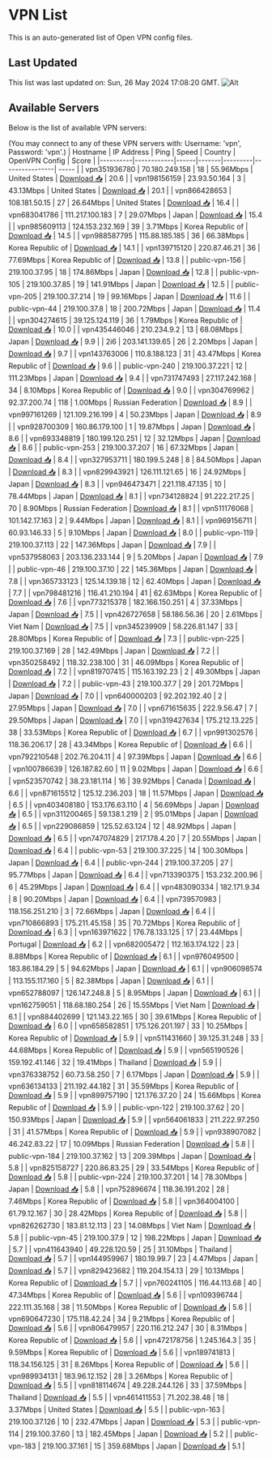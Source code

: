 # VPN List

This is an auto-generated list of Open VPN config files.

## Last Updated

This list was last updated on: Sun, 26 May 2024 17:08:20 GMT.
![Alt](https://repobeats.axiom.co/api/embed/186b98318ef1479477931607c1ad7d823f12451f.svg "Repobeats analytics image")

## Available Servers

Below is the list of available VPN servers:

(You may connect to any of these VPN servers with: Username: 'vpn', Password: 'vpn'.)
| Hostname | IP Address | Ping | Speed | Country | OpenVPN Config | Score |
|----------|------------|------|-------|---------|----------------| ----- |
| vpn351936780 | 70.180.249.158 | 18 | 55.96Mbps | United States | [Download 📥](./configs/server_0_US.ovpn) | 20.6 |
| vpn198156159 | 23.93.50.164 | 3 | 43.13Mbps | United States | [Download 📥](./configs/server_1_US.ovpn) | 20.1 |
| vpn866428653 | 108.181.50.15 | 27 | 26.64Mbps | United States | [Download 📥](./configs/server_2_US.ovpn) | 16.4 |
| vpn683041786 | 111.217.100.183 | 7 | 29.07Mbps | Japan | [Download 📥](./configs/server_3_JP.ovpn) | 15.4 |
| vpn985609113 | 124.153.232.169 | 39 | 3.71Mbps | Korea Republic of | [Download 📥](./configs/server_4_KR.ovpn) | 14.5 |
| vpn988587795 | 115.88.185.185 | 36 | 66.38Mbps | Korea Republic of | [Download 📥](./configs/server_5_KR.ovpn) | 14.1 |
| vpn139715120 | 220.87.46.21 | 36 | 77.69Mbps | Korea Republic of | [Download 📥](./configs/server_6_KR.ovpn) | 13.8 |
| public-vpn-156 | 219.100.37.95 | 18 | 174.86Mbps | Japan | [Download 📥](./configs/server_7_JP.ovpn) | 12.8 |
| public-vpn-105 | 219.100.37.85 | 19 | 141.91Mbps | Japan | [Download 📥](./configs/server_8_JP.ovpn) | 12.5 |
| public-vpn-205 | 219.100.37.214 | 19 | 99.16Mbps | Japan | [Download 📥](./configs/server_9_JP.ovpn) | 11.6 |
| public-vpn-44 | 219.100.37.8 | 18 | 200.72Mbps | Japan | [Download 📥](./configs/server_10_JP.ovpn) | 11.4 |
| vpn304274615 | 39.125.124.119 | 36 | 1.79Mbps | Korea Republic of | [Download 📥](./configs/server_11_KR.ovpn) | 10.0 |
| vpn435446046 | 210.234.9.2 | 13 | 68.08Mbps | Japan | [Download 📥](./configs/server_12_JP.ovpn) | 9.9 |
| 2i6 | 203.141.139.65 | 26 | 2.20Mbps | Japan | [Download 📥](./configs/server_13_JP.ovpn) | 9.7 |
| vpn143763006 | 110.8.188.123 | 31 | 43.47Mbps | Korea Republic of | [Download 📥](./configs/server_14_KR.ovpn) | 9.6 |
| public-vpn-240 | 219.100.37.221 | 12 | 111.23Mbps | Japan | [Download 📥](./configs/server_15_JP.ovpn) | 9.4 |
| vpn731747493 | 27.117.242.168 | 34 | 8.10Mbps | Korea Republic of | [Download 📥](./configs/server_16_KR.ovpn) | 9.0 |
| vpn304769962 | 92.37.200.74 | 118 | 1.00Mbps | Russian Federation | [Download 📥](./configs/server_17_RU.ovpn) | 8.9 |
| vpn997161269 | 121.109.216.199 | 4 | 50.23Mbps | Japan | [Download 📥](./configs/server_18_JP.ovpn) | 8.9 |
| vpn928700309 | 160.86.179.100 | 1 | 19.87Mbps | Japan | [Download 📥](./configs/server_19_JP.ovpn) | 8.6 |
| vpn693348819 | 180.199.120.251 | 12 | 32.12Mbps | Japan | [Download 📥](./configs/server_20_JP.ovpn) | 8.6 |
| public-vpn-253 | 219.100.37.207 | 16 | 67.32Mbps | Japan | [Download 📥](./configs/server_21_JP.ovpn) | 8.4 |
| vpn327953711 | 180.199.5.248 | 8 | 84.50Mbps | Japan | [Download 📥](./configs/server_22_JP.ovpn) | 8.3 |
| vpn829943921 | 126.111.121.65 | 16 | 24.92Mbps | Japan | [Download 📥](./configs/server_23_JP.ovpn) | 8.3 |
| vpn946473471 | 221.118.47.135 | 10 | 78.44Mbps | Japan | [Download 📥](./configs/server_24_JP.ovpn) | 8.1 |
| vpn734128824 | 91.222.217.25 | 70 | 8.90Mbps | Russian Federation | [Download 📥](./configs/server_25_RU.ovpn) | 8.1 |
| vpn511176068 | 101.142.17.163 | 2 | 9.44Mbps | Japan | [Download 📥](./configs/server_26_JP.ovpn) | 8.1 |
| vpn969156711 | 60.93.146.33 | 5 | 9.10Mbps | Japan | [Download 📥](./configs/server_27_JP.ovpn) | 8.0 |
| public-vpn-119 | 219.100.37.113 | 22 | 147.36Mbps | Japan | [Download 📥](./configs/server_28_JP.ovpn) | 7.9 |
| vpn537958063 | 203.136.233.144 | 9 | 5.20Mbps | Japan | [Download 📥](./configs/server_29_JP.ovpn) | 7.9 |
| public-vpn-46 | 219.100.37.10 | 22 | 145.36Mbps | Japan | [Download 📥](./configs/server_30_JP.ovpn) | 7.8 |
| vpn365733123 | 125.14.139.18 | 12 | 62.40Mbps | Japan | [Download 📥](./configs/server_31_JP.ovpn) | 7.7 |
| vpn798481216 | 116.41.210.194 | 41 | 62.63Mbps | Korea Republic of | [Download 📥](./configs/server_32_KR.ovpn) | 7.6 |
| vpn773215378 | 182.166.150.251 | 4 | 37.33Mbps | Japan | [Download 📥](./configs/server_33_JP.ovpn) | 7.5 |
| vpn426727658 | 58.186.56.36 | 20 | 2.61Mbps | Viet Nam | [Download 📥](./configs/server_34_VN.ovpn) | 7.5 |
| vpn345239909 | 58.226.81.147 | 33 | 28.80Mbps | Korea Republic of | [Download 📥](./configs/server_35_KR.ovpn) | 7.3 |
| public-vpn-225 | 219.100.37.169 | 28 | 142.49Mbps | Japan | [Download 📥](./configs/server_36_JP.ovpn) | 7.2 |
| vpn350258492 | 118.32.238.100 | 31 | 46.09Mbps | Korea Republic of | [Download 📥](./configs/server_37_KR.ovpn) | 7.2 |
| vpn819707415 | 115.163.192.23 | 2 | 49.30Mbps | Japan | [Download 📥](./configs/server_38_JP.ovpn) | 7.2 |
| public-vpn-43 | 219.100.37.7 | 29 | 201.72Mbps | Japan | [Download 📥](./configs/server_39_JP.ovpn) | 7.0 |
| vpn640000203 | 92.202.192.40 | 2 | 27.95Mbps | Japan | [Download 📥](./configs/server_40_JP.ovpn) | 7.0 |
| vpn671615635 | 222.9.56.47 | 7 | 29.50Mbps | Japan | [Download 📥](./configs/server_41_JP.ovpn) | 7.0 |
| vpn319427634 | 175.212.13.225 | 38 | 33.53Mbps | Korea Republic of | [Download 📥](./configs/server_42_KR.ovpn) | 6.7 |
| vpn991302576 | 118.36.206.17 | 28 | 43.34Mbps | Korea Republic of | [Download 📥](./configs/server_43_KR.ovpn) | 6.6 |
| vpn792210548 | 202.76.204.11 | 4 | 97.39Mbps | Japan | [Download 📥](./configs/server_44_JP.ovpn) | 6.6 |
| vpn100786639 | 126.187.82.60 | 11 | 9.02Mbps | Japan | [Download 📥](./configs/server_45_JP.ovpn) | 6.6 |
| vpn523570742 | 38.23.181.114 | 16 | 39.92Mbps | Canada | [Download 📥](./configs/server_46_CA.ovpn) | 6.6 |
| vpn871615512 | 125.12.236.203 | 18 | 11.57Mbps | Japan | [Download 📥](./configs/server_47_JP.ovpn) | 6.5 |
| vpn403408180 | 153.176.63.110 | 4 | 56.69Mbps | Japan | [Download 📥](./configs/server_48_JP.ovpn) | 6.5 |
| vpn311200465 | 59.138.1.219 | 2 | 95.01Mbps | Japan | [Download 📥](./configs/server_49_JP.ovpn) | 6.5 |
| vpn229086859 | 125.52.63.124 | 12 | 48.92Mbps | Japan | [Download 📥](./configs/server_50_JP.ovpn) | 6.5 |
| vpn747074829 | 217.178.4.20 | 7 | 20.55Mbps | Japan | [Download 📥](./configs/server_51_JP.ovpn) | 6.4 |
| public-vpn-53 | 219.100.37.225 | 14 | 100.30Mbps | Japan | [Download 📥](./configs/server_52_JP.ovpn) | 6.4 |
| public-vpn-244 | 219.100.37.205 | 27 | 95.77Mbps | Japan | [Download 📥](./configs/server_53_JP.ovpn) | 6.4 |
| vpn713390375 | 153.232.200.96 | 6 | 45.29Mbps | Japan | [Download 📥](./configs/server_54_JP.ovpn) | 6.4 |
| vpn483090334 | 182.171.9.34 | 8 | 90.20Mbps | Japan | [Download 📥](./configs/server_55_JP.ovpn) | 6.4 |
| vpn739570983 | 118.156.251.210 | 3 | 72.66Mbps | Japan | [Download 📥](./configs/server_56_JP.ovpn) | 6.4 |
| vpn710866893 | 175.211.45.158 | 35 | 70.72Mbps | Korea Republic of | [Download 📥](./configs/server_57_KR.ovpn) | 6.3 |
| vpn163971622 | 176.78.133.125 | 17 | 23.44Mbps | Portugal | [Download 📥](./configs/server_58_PT.ovpn) | 6.2 |
| vpn682005472 | 112.163.174.122 | 23 | 8.88Mbps | Korea Republic of | [Download 📥](./configs/server_59_KR.ovpn) | 6.1 |
| vpn976049500 | 183.86.184.29 | 5 | 94.62Mbps | Japan | [Download 📥](./configs/server_60_JP.ovpn) | 6.1 |
| vpn906098574 | 113.155.117.160 | 5 | 82.38Mbps | Japan | [Download 📥](./configs/server_61_JP.ovpn) | 6.1 |
| vpn652788097 | 126.147.248.8 | 5 | 8.95Mbps | Japan | [Download 📥](./configs/server_62_JP.ovpn) | 6.1 |
| vpn162759051 | 118.68.180.254 | 26 | 15.55Mbps | Viet Nam | [Download 📥](./configs/server_63_VN.ovpn) | 6.1 |
| vpn884402699 | 121.143.22.165 | 30 | 39.61Mbps | Korea Republic of | [Download 📥](./configs/server_64_KR.ovpn) | 6.0 |
| vpn658582851 | 175.126.201.197 | 33 | 10.25Mbps | Korea Republic of | [Download 📥](./configs/server_65_KR.ovpn) | 5.9 |
| vpn511431660 | 39.125.31.248 | 33 | 44.68Mbps | Korea Republic of | [Download 📥](./configs/server_66_KR.ovpn) | 5.9 |
| vpn565190526 | 159.192.41.146 | 32 | 19.41Mbps | Thailand | [Download 📥](./configs/server_67_TH.ovpn) | 5.9 |
| vpn376338752 | 60.73.58.250 | 7 | 6.17Mbps | Japan | [Download 📥](./configs/server_68_JP.ovpn) | 5.9 |
| vpn636134133 | 211.192.44.182 | 31 | 35.59Mbps | Korea Republic of | [Download 📥](./configs/server_69_KR.ovpn) | 5.9 |
| vpn899757190 | 121.176.37.20 | 24 | 15.66Mbps | Korea Republic of | [Download 📥](./configs/server_70_KR.ovpn) | 5.9 |
| public-vpn-122 | 219.100.37.62 | 20 | 150.93Mbps | Japan | [Download 📥](./configs/server_71_JP.ovpn) | 5.9 |
| vpn564061833 | 211.222.97.250 | 31 | 41.57Mbps | Korea Republic of | [Download 📥](./configs/server_72_KR.ovpn) | 5.9 |
| vpn938907082 | 46.242.83.22 | 17 | 10.09Mbps | Russian Federation | [Download 📥](./configs/server_73_RU.ovpn) | 5.8 |
| public-vpn-184 | 219.100.37.162 | 13 | 209.39Mbps | Japan | [Download 📥](./configs/server_74_JP.ovpn) | 5.8 |
| vpn825158727 | 220.86.83.25 | 29 | 33.54Mbps | Korea Republic of | [Download 📥](./configs/server_75_KR.ovpn) | 5.8 |
| public-vpn-224 | 219.100.37.201 | 14 | 78.30Mbps | Japan | [Download 📥](./configs/server_76_JP.ovpn) | 5.8 |
| vpn752896674 | 118.36.191.202 | 28 | 7.46Mbps | Korea Republic of | [Download 📥](./configs/server_77_KR.ovpn) | 5.8 |
| vpn364004100 | 61.79.12.167 | 30 | 28.42Mbps | Korea Republic of | [Download 📥](./configs/server_78_KR.ovpn) | 5.8 |
| vpn826262730 | 183.81.12.113 | 23 | 14.08Mbps | Viet Nam | [Download 📥](./configs/server_79_VN.ovpn) | 5.8 |
| public-vpn-45 | 219.100.37.9 | 12 | 198.22Mbps | Japan | [Download 📥](./configs/server_80_JP.ovpn) | 5.7 |
| vpn411643940 | 49.228.120.59 | 25 | 31.10Mbps | Thailand | [Download 📥](./configs/server_81_TH.ovpn) | 5.7 |
| vpn144959967 | 180.19.99.7 | 23 | 4.47Mbps | Japan | [Download 📥](./configs/server_82_JP.ovpn) | 5.7 |
| vpn829423682 | 119.204.154.13 | 29 | 10.13Mbps | Korea Republic of | [Download 📥](./configs/server_83_KR.ovpn) | 5.7 |
| vpn760241105 | 116.44.113.68 | 40 | 47.34Mbps | Korea Republic of | [Download 📥](./configs/server_84_KR.ovpn) | 5.6 |
| vpn109396744 | 222.111.35.168 | 38 | 11.50Mbps | Korea Republic of | [Download 📥](./configs/server_85_KR.ovpn) | 5.6 |
| vpn690647230 | 175.118.42.24 | 34 | 9.21Mbps | Korea Republic of | [Download 📥](./configs/server_86_KR.ovpn) | 5.6 |
| vpn806479957 | 220.116.212.247 | 30 | 8.31Mbps | Korea Republic of | [Download 📥](./configs/server_87_KR.ovpn) | 5.6 |
| vpn472178756 | 1.245.164.3 | 35 | 9.59Mbps | Korea Republic of | [Download 📥](./configs/server_88_KR.ovpn) | 5.6 |
| vpn189741813 | 118.34.156.125 | 31 | 8.26Mbps | Korea Republic of | [Download 📥](./configs/server_89_KR.ovpn) | 5.6 |
| vpn989934131 | 183.96.12.152 | 28 | 3.26Mbps | Korea Republic of | [Download 📥](./configs/server_90_KR.ovpn) | 5.5 |
| vpn818114674 | 49.228.244.126 | 33 | 37.59Mbps | Thailand | [Download 📥](./configs/server_91_TH.ovpn) | 5.5 |
| vpn461411553 | 71.202.38.48 | 18 | 3.37Mbps | United States | [Download 📥](./configs/server_92_US.ovpn) | 5.5 |
| public-vpn-163 | 219.100.37.126 | 10 | 232.47Mbps | Japan | [Download 📥](./configs/server_93_JP.ovpn) | 5.3 |
| public-vpn-114 | 219.100.37.60 | 13 | 182.45Mbps | Japan | [Download 📥](./configs/server_94_JP.ovpn) | 5.2 |
| public-vpn-183 | 219.100.37.161 | 15 | 359.68Mbps | Japan | [Download 📥](./configs/server_95_JP.ovpn) | 5.1 |
